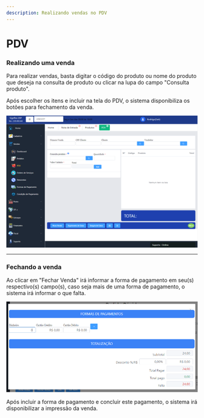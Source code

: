 ```yaml
---
description: Realizando vendas no PDV
---
```


# PDV

### Realizando uma venda

Para realizar vendas, basta digitar o código do produto ou nome do produto que deseja na consulta de produto ou  clicar na lupa do campo "Consulta produto".

Após escolher os itens e incluir na tela do PDV, o sistema disponibiliza os botões para fechamento da venda.

![Tela de PDV](<../../.gitbook/assets/image (167).png>)

****

### **Fechando a venda**

Ao clicar em "Fechar Venda" irá informar a forma de pagamento em seu(s) respectivo(s) campo(s), caso seja mais de uma forma de pagamento, o sistema irá informar o que falta.

![](<../../.gitbook/assets/image (47).png>)

Após incluir a forma de pagamento e concluir este pagamento, o sistema irá disponibilizar a impressão da venda.
